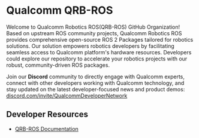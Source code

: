# Qualcomm QRB-ROS

Welcome to Qualcomm Robotics ROS(QRB-ROS) GitHub Organization! Based on upstream ROS community projects, Qualcomm Robotics ROS provides comprehensive open-source ROS 2 Packages tailored for robotics solutions. Our solution empowers robotics developers by facilitating seamless access to Qualcomm platform's hardware resources. Developers could explore our repository to accelerate your robotics projects with our robust, community-driven ROS packages.

Join our **Discord** community to directly engage with Qualcomm experts, connect with other developers working with Qualcomm technology, and stay updated on the latest developer-focused news and product demos: [discord.com/invite/QualcommDeveloperNetwork](https://discord.com/invite/qualcommdevelopernetwork)

## Developer Resources
* [QRB-ROS Documentation](https://quic-qrb-ros.github.io/)
